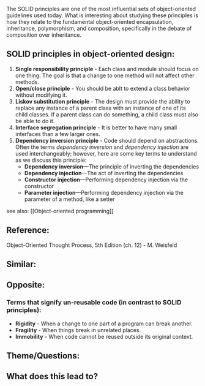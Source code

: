 The SOLID principles are one of the most influential sets of object-oriented guidelines used today. What is interesting about studying these principles is how they relate to the fundamental object-oriented encapsulation, inheritance, polymorphism, and composition, specifically in the debate of composition over inheritance.

## SOLID principles in object-oriented design:

1. **Single responsibility principle** - Each class and module should focus on one thing. The goal is that a change to one method will not affect other methods.
2. **Open/close principle** - You should be ablt to extend a class behavior without modifying it.
3. **Liskov substitution principle** - The design must provide the ability to replace any instance of a parent class with an instance of one of its child classes. If a parent class can do something, a child class must also be able to do it.
4. **Interface segregation principle** - It is better to have many small interfaces than a few larger ones.
5. **Dependency inversion principle** -  Code should depend on abstractions. Often the terms _dependency inversion_ and _dependency injection_ are used interchangeably; however, here are some key terms to understand as we discuss this principle:
	- **Dependency inversion**—The principle of inverting the dependencies
	- **Dependency injection**—The act of inverting the dependencies
	- **Constructor injection**—Performing dependency injection via the constructor
	- **Parameter injection**—Performing dependency injection via the parameter of a method, like a setter

see also: [[Object-oriented programming]]

## Reference:
Object-Oriented Thought Process, 5th Edition (ch. 12) - M. Weisfeld

## Similar:

## Opposite:

### Terms that signify un-reusable code (in contrast to SOLID principles):

- **Rigidity** - When a change to one part of a program can break another.
- **Fragility** - When things break in unrelated places.
- **Immobility** - When code cannot be reused outside its original context.

## Theme/Questions:

## What does this lead to?

